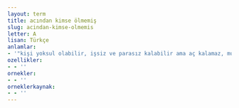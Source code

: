 ```yaml
---
layout: term
title: acından kimse ölmemiş
slug: acindan-kimse-olmemis
letter: A
lisan: Türkçe
anlamlar:
- '"kişi yoksul olabilir, işsiz ve parasız kalabilir ama aç kalamaz, mutlaka bir geçim yolu bulur" anlamında kullanılan bir söz'
ozellikler:
- - ''
ornekler:
- - ''
orneklerkaynak:
- - ''
---
```


